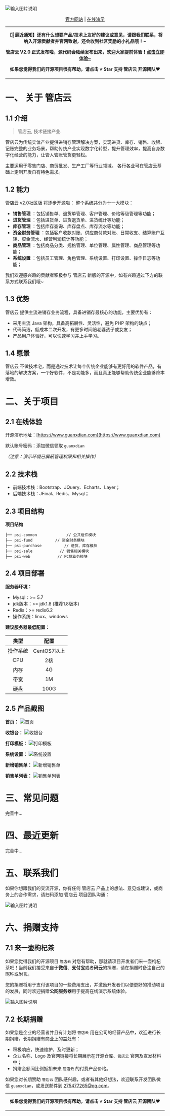 <p></p>
<p></p>

![输入图片说明](https://gitee.com/o88o/psi/raw/master/readme-pic/logo.png)

<div align="center">

[官方网站](https://www.guanxdian.com/) | [在线演示](https://guanxdian.cn/demo)

</div>

<p></p>
<p></p>
<p></p>
<p></p>

---

**<p align="center">【📣最近通知】还有什么想要产品/技术上友好的建议或意见，请跟我们联系，将纳入开源贡献者并官网致谢，还会收到社区奖励的小礼品哦！~</p>**

**<p align="center">管店云 V2.0 正式发布啦，源代码会陆续发布出来，欢迎大家提前体验！<a href="https://www.guanxdian.com" target="_blank">点击立即体验~</a></p>**


**<p align="center">如果您觉得我们的开源项目很有帮助，请点击 :star: Star 支持 管店云 开源团队:heart:</p>**

---

# 一、 关于 管店云

## 1.1 介绍

> 管店云, 技术链接产业.

管店云为传统实体产业提供进销存管理解决方案，实现进货、库存、销售、收银、记账完整的业务场景，帮助传统产业实现数字化转型，提升管理效率，提高自身数字化经营的能力，让管人管账管货更轻松。

主要运用于零售门店、商贸批发、生产工厂等行业领域。
各行各业可在管店云基础上定制开发自有特色需求。

## 1.2 能力


管店云 v2.0社区版 将逐步开源啦：
整个系统共分为十一大模块：

*   **销售管理** ：包括销售单、退货单管理、客户管理、价格等级管理等功能；
*   **进货管理** ：包括进货单、进货退货单、进货统计等功能；
*   **库存管理** ：包括库存查询、库存盘点、库存流水等功能；
*   **资金财务管理** ：包括客户收款对账、供应商付款对账、日常收支、结算账户互转、资金流水、经营利润统计等功能；
*   **商品管理** ：包括商品分类、规格管理、单位管理、属性管理、商品管理等功能；
*   **系统设置** ：包括员工管理、角色管理、系统设置、打印设置、操作日志等功能；


我们欢迎感兴趣的贡献者积极参与 管店云 新版的开源中，如有兴趣通过下方的联系方式联系我们哦~

## 1.3 优势

管店云 提供主流进销存业务流程，具备进销存最核心的功能，主要优势有：

* 采用主流 Java 架构，具备高拓展性、灵活性，避免 PHP 架构的缺点；
* 代码简洁，低成本二次开发，有更多时间陪老婆孩子或女友；
* 产品用户体验好，可以快速学习并上手学习。


## 1.4 愿景

管店云 不做技术宅，而是通过技术让每个传统企业能够有更好用的软件产品，有落地的解决方案，一个好软件，不是功能多，而且真正能够帮助传统企业能够降本增效。


# 二、关于项目

## 2.1 在线体验

开源演示地址：[https://www.guanxdian.com](https://www.guanxdian.com)

默认账号密码：添加微信领取 `guanxdian`

_（注意：演示环境已屏蔽管理权限和相关操作）_

## 2.2 技术栈

* 前端技术栈：Bootstrap、JQuery、Echarts、Layer；
* 后端技术栈：JFinal、Redis、Mysql；

## 2.3 项目结构

**项目结构**

```
├── psi-common             // 公共组件模块
├── psi-fund	      // 资金财务模块
├── psi-purchase	      // 进货、库存模块
├── psi-sale            // 销售相关模块
├── psi-web            // PC端业务模块

```

## 2.4 项目部署

**服务器环境：**
* Mysql：>= 5.7
* jdk版本：>= jdk1.8 (推荐1.8版本)
* Redis：>= redis6.2
* 操作系统：linux、windows


**建议服务器最低配置：**

| 类型 | 配置 |
|:-:|:-:|
|操作系统|CentOS7以上|
|CPU|2核|
|内存|4G|
|带宽|1M|
|硬盘|100G|

## 2.5 产品截图

**首页：**
![首页](https://gitee.com/o88o/psi/raw/master/readme-pic/demo-home.png "首页")

**收银台：**
![收银台](https://gitee.com/o88o/psi/raw/master/readme-pic/demo-shouyin.png "收银台")

**打印模板：**
![打印模板](https://gitee.com/o88o/psi/raw/master/readme-pic/demo-print.png "打印模板")

**系统设置：**
![系统设置](https://gitee.com/o88o/psi/raw/master/readme-pic/demo-setting.png "系统设置")

**新增销售单：**
![新增销售单](https://gitee.com/o88o/psi/raw/master/readme-pic/demo-salecadd.png "新增销售单")

**销售单列表：**
![销售单列表](https://gitee.com/o88o/psi/raw/master/readme-pic/demo-saleorder.png "销售单列表")

# 三、常见问题

完善中...


# 四、最近更新

完善中...


# 五、联系我们

如果你想跟我们的交流开源，你有任何 管店云 产品上的想法、意见或建议，或商务上的合作需求，请扫码添加 管店云 项目团队沟通：

![输入图片说明](https://gitee.com/o88o/psi/raw/master/readme-pic/contact.png)

# 六、捐赠支持

## 7.1 来一壶枸杞茶

如果您觉得我们的开源项目 `管店云` 对您有帮助，那就请项目开发者们来一壶枸杞茶吧！当前我们接受来自于**微信**、**支付宝**或者**码云**的捐赠，请在捐赠时备注自己的昵称或附言。

您的捐赠将用于支付该项目的一些费用支出，并激励开发者们以便更好的推动项目的发展，同时欢迎捐赠**公网服务器**用于提高在线演示系统体验。

![输入图片说明](https://gitee.com/o88o/psi/raw/master/readme-pic/paychannel.png "收款码")

## 7.2 长期捐赠

如果您是企业的经营者并且有计划将 `管店云` 用在公司的经营产品中，欢迎进行长期捐赠。长期捐赠有商业上的益处有：

* 积极响应，快速维护，及时更新；
* 企业名称、Logo 及官网链接将长期展示在开源仓库、`管店云` 官网及宣发材料中；
* 捐赠金额同比例抵扣未来 `管店云` 的付费产品价格。

如果您对长期赞助 `管店云` 团队感兴趣，或者有其他好想法，欢迎联系开发团队微信 `guanxdian`，或发送邮件到 275477265@qq.com。

---

**<p align="center">如果您觉得我们的开源项目很有帮助，请点击 :star: Star 支持 管店云 开源团队:heart:</p>**

---